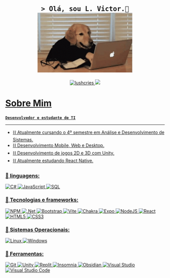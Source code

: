 <h2 align="center">
        <samp>&gt; Olá, sou <b>L. Victor.🖖</b></samp> <br/>
        <img src="./assets/codedog.gif" width=300>
</h2>

<p align="center">
  <a href="https://www.instagram.com/aeternus.poison/" target="_blank">
    <img src="https://img.shields.io/badge/Instagram-fe4164?style=for-the-badge&logo=instagram&logoColor=white" alt="lushcries">
  </a>
  <a href="https://www.linkedin.com/in/luanvitordev/" target="blank">
    <img src="https://img.shields.io/badge/LinkedIn-0077B5?style=for-the-badge&logo=linkedin&logoColor=white">
</p>

# Sobre Mim
**`Desenvolvedor e estudante de TI`**

---
- ⛓ Atualmente cursando o 4º semestre em Análise  e Desenvolvimento de Sistemas.
- ⛓ Desenvolvimento Mobile, Web e Desktop.
- ⛓ Desenvolvimento de jogos 2D e 3D com Unity.
- ⛓ Atualmente estudando React Native.

### 🧰 linguagens:
![C#](https://img.shields.io/badge/c%23-%23239120.svg?style=for-the-badge&logo=csharp&logoColor=white)
![JavaScript](https://img.shields.io/badge/javascript-%23323330.svg?style=for-the-badge&logo=javascript&logoColor=%23F7DF1E)
![SQL](https://img.shields.io/badge/sql-black?style=for-the-badge&logo=mysql)

### 🧰 Tecnologias e frameworks:
![NPM](https://img.shields.io/badge/NPM-%23CB3837.svg?style=for-the-badge&logo=npm&logoColor=white)
![.Net](https://img.shields.io/badge/.NET-5C2D91?style=for-the-badge&logo=.net&logoColor=white)
![Bootstrap](https://img.shields.io/badge/bootstrap-%238511FA.svg?style=for-the-badge&logo=bootstrap&logoColor=white)
![Vite](https://img.shields.io/badge/vite-%23646CFF.svg?style=for-the-badge&logo=vite&logoColor=white)
![Chakra](https://img.shields.io/badge/chakra-%234ED1C5.svg?style=for-the-badge&logo=chakraui&logoColor=white)
![Expo](https://img.shields.io/badge/expo-1C1E24?style=for-the-badge&logo=expo&logoColor=#D04A37)
![NodeJS](https://img.shields.io/badge/node.js-6DA55F?style=for-the-badge&logo=node.js&logoColor=white)
![React](https://img.shields.io/badge/react-black?style=for-the-badge&logo=react)
![HTML5](https://img.shields.io/badge/html5-%23E34F26.svg?style=for-the-badge&logo=html5&logoColor=white)
![CSS3](https://img.shields.io/badge/css3-%231572B6.svg?style=for-the-badge&logo=css3&logoColor=white)

### 🧰 Sistemas Operacionais:
![Linux](https://img.shields.io/badge/linux-black?style=for-the-badge&logo=Linux)
![Windows](https://img.shields.io/badge/Windows-black?style=for-the-badge&logo=Windows)

### 🧰 Ferramentas:
![Git](https://img.shields.io/badge/git-%23F05033.svg?style=for-the-badge&logo=git&logoColor=white)
![Unity](https://img.shields.io/badge/unity-%23000000.svg?style=for-the-badge&logo=unity&logoColor=white)
![Replit](https://img.shields.io/badge/Replit-DD1200?style=for-the-badge&logo=Replit&logoColor=white)
![Insomnia](https://img.shields.io/badge/Insomnia-black?style=for-the-badge&logo=insomnia&logoColor=5849BE)
![Obsidian](https://img.shields.io/badge/Obsidian-%23483699.svg?style=for-the-badge&logo=obsidian&logoColor=white)
![Visual Studio](https://img.shields.io/badge/Visual%20Studio-5C2D91.svg?style=for-the-badge&logo=visual-studio&logoColor=white)
![Visual Studio Code](https://img.shields.io/badge/Visual%20Studio%20Code-0078d7.svg?style=for-the-badge&logo=visual-studio-code&logoColor=white)




</div><br/>
